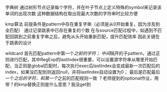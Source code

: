 字典树
通过树形节点记录每个字符，并在叶子节点上定义特殊的symbol来记录该单词的出现次数
这种数据结构在取出现最大次数的字符串时比较方便

kmp算法 
前提条件是pattern中存在重复字串（必须是从0开始重复，因为涉及到全匹配）
通过记录跳表中已存在重复的个数
在与source匹配过程中，如遇到不匹配回跳到之前重复字串之后，避免从头开始重新匹配，提升匹配效率
因此关键在于跳表的设计


wildcard
首先匹配pattern中第一个*之前的字符；
中间*隔开的子pattern，通过正则进行匹配，其中RegExp的lastIndex很重要，可以设置源字符串从哪里开始匹配，当正则是global匹配时，每次执行exec后lastIndex会变成最新一次匹配后的index，如果没匹配到则返回null，并将lastIndex自动设置为0；
最后是匹配最后一个*之后的字符，和第一个*之前的匹配规则一致
？老师提到的optional作业，用带？的kmp替换正则是什么意思？我没get到
